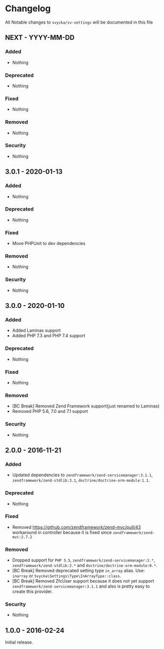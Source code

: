 # Changelog

All Notable changes to `svycka/sv-settings` will be documented in this file

## NEXT - YYYY-MM-DD

### Added
- Nothing

### Deprecated
- Nothing

### Fixed
- Nothing

### Removed
- Nothing

### Security
- Nothing

## 3.0.1 - 2020-01-13

### Added
- Nothing

### Deprecated
- Nothing

### Fixed
- Move PHPUnit to dev dependencies

### Removed
- Nothing

### Security
- Nothing

## 3.0.0 - 2020-01-10

### Added
- Added Laminas support
- Added PHP 7.3 and PHP 7.4 support

### Deprecated
- Nothing

### Fixed
- Nothing

### Removed
- [BC Break] Removed Zend Framework support(just renamed to Laminas)
- Removed PHP 5.6, 7.0 and 7.1 support

### Security
- Nothing

## 2.0.0 - 2016-11-21

### Added
- Updated dependencies to `zendframework/zend-servicemanager:3.1.1`, `zendframework/zend-stdlib:3.1`, `doctrine/doctrine-orm-module:1.1`.

### Deprecated
- Nothing

### Fixed
- Removed https://github.com/zendframework/zend-mvc/pull/43 workaround in controller because it is fixed since `zendframework/zend-mvc:2.7.2`

### Removed
- Dropped support for `PHP 5.5`, `zendframework/zend-servicemanager:2.*`, `zendframework/zend-stdlib:2.*` and `doctrine/doctrine-orm-module:0.*`.
- [BC Break] Removed deprecated setting type `in_array` alias. Use: `inarray` or `Svycka\Settings\Type\InArrayType::class`.
- [BC Break] Removed ZfcUser support because it does not yet support `zendframework/zend-servicemanager:3.1.1` and also is pretty easy to create this provider.

### Security
- Nothing

## 1.0.0 - 2016-02-24

Initial release.
